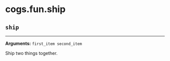 # cogs.fun.ship

## `ship`

---------

**Arguments:** `first_item second_item`

Ship two things together.